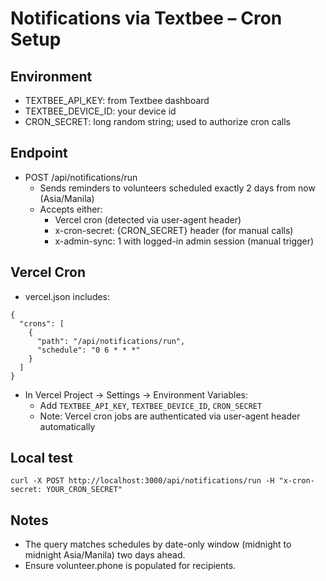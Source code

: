 # Notifications via Textbee – Cron Setup

## Environment
- TEXTBEE_API_KEY: from Textbee dashboard
- TEXTBEE_DEVICE_ID: your device id
- CRON_SECRET: long random string; used to authorize cron calls

## Endpoint
- POST /api/notifications/run
  - Sends reminders to volunteers scheduled exactly 2 days from now (Asia/Manila)
  - Accepts either:
    - Vercel cron (detected via user-agent header)
    - x-cron-secret: {CRON_SECRET} header (for manual calls)
    - x-admin-sync: 1 with logged-in admin session (manual trigger)

## Vercel Cron
- vercel.json includes:
```
{
  "crons": [
    {
      "path": "/api/notifications/run",
      "schedule": "0 6 * * *"
    }
  ]
}
```
- In Vercel Project → Settings → Environment Variables:
  - Add `TEXTBEE_API_KEY`, `TEXTBEE_DEVICE_ID`, `CRON_SECRET`
  - Note: Vercel cron jobs are authenticated via user-agent header automatically

## Local test
```
curl -X POST http://localhost:3000/api/notifications/run -H "x-cron-secret: YOUR_CRON_SECRET"
```

## Notes
- The query matches schedules by date-only window (midnight to midnight Asia/Manila) two days ahead.
- Ensure volunteer.phone is populated for recipients.















